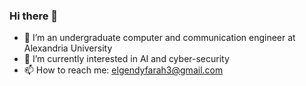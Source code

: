 ### Hi there 👋

- 🔭 I’m an undergraduate computer and communication engineer at Alexandria University
- 🌱 I’m currently interested in AI and cyber-security
- 📫 How to reach me: elgendyfarah3@gmail.com

